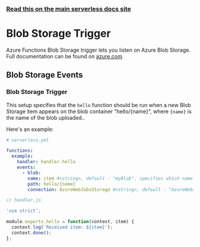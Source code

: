 <!--
title: Serverless Framework - Azure Functions Events - Blob Storage
menuText: Blob Storage
menuOrder: 6
description: Setting up Blob Storage Events with Azure Functions via the Serverless Framework
layout: Doc
-->

<!-- DOCS-SITE-LINK:START automatically generated  -->

### [Read this on the main serverless docs site](https://www.serverless.com/framework/docs/providers/azure/events/blobstorage)

<!-- DOCS-SITE-LINK:END -->

# Blob Storage Trigger

Azure Functions Blob Storage trigger lets you listen on Azure Blob Storage. Full
documentation can be found on
[azure.com](https://docs.microsoft.com/en-us/azure/azure-functions/functions-bindings-storage-blob).

## Blob Storage Events

### Blob Storage Trigger

This setup specifies that the `hello` function should be run when a new Blob
Storage item appears on the blob container "hello/{name}", where `{name}` is the
name of the blob uploaded..

Here's an example:

```yml
# serverless.yml

functions:
  example:
    handler: handler.hello
    events:
      - blob:
        name: item #<string>, default - "myBlob", specifies which name is available on `context.bindings`
        path: hello/{name}
        connection: AzureWebJobsStorage #<string>, default - "AzureWebJobsStorage", App Setting/environment variable which contains Storage Account Connection String
```

```javascript
// handler.js

'use strict';

module.exports.hello = function(context, item) {
  context.log('Received item: ${item}');
  context.done();
};
```
